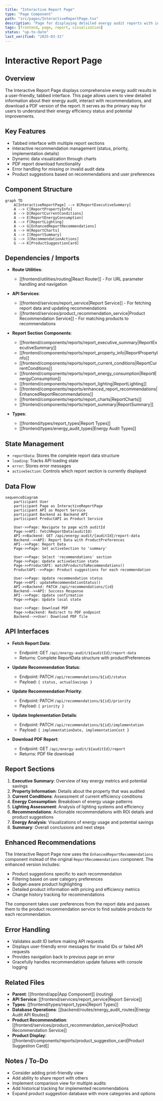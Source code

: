 ```yaml
---
title: "Interactive Report Page"
type: "Page Component"
path: "src/pages/InteractiveReportPage.tsx"
description: "Page for displaying detailed energy audit reports with interactive features"
tags: [frontend, page, report, visualization]
status: "up-to-date"
last_verified: "2025-03-31"
---
```


# Interactive Report Page

## Overview
The Interactive Report Page displays comprehensive energy audit results in a user-friendly, tabbed interface. This page allows users to view detailed information about their energy audit, interact with recommendations, and download a PDF version of the report. It serves as the primary way for users to understand their energy efficiency status and potential improvements.

## Key Features
- Tabbed interface with multiple report sections
- Interactive recommendation management (status, priority, implementation details)
- Dynamic data visualization through charts
- PDF report download functionality
- Error handling for missing or invalid audit data
- Product suggestions based on recommendations and user preferences

## Component Structure

```mermaid
graph TD
    A[InteractiveReportPage] --> B[ReportExecutiveSummary]
    A --> C[ReportPropertyInfo]
    A --> D[ReportCurrentConditions]
    A --> E[ReportEnergyConsumption]
    A --> F[ReportLighting]
    A --> G[EnhancedReportRecommendations]
    A --> H[ReportCharts]
    A --> I[ReportSummary]
    G --> J[RecommendationActions]
    G --> K[ProductSuggestionCard]
```

## Dependencies / Imports
- **Route Utilities**:
  - [[frontend/utilities/routing|React Router]] - For URL parameter handling and navigation
  
- **API Services**:
  - [[frontend/services/report_service|Report Service]] - For fetching report data and updating recommendations
  - [[frontend/services/product_recommendation_service|Product Recommendation Service]] - For matching products to recommendations
  
- **Report Section Components**:
  - [[frontend/components/reports/report_executive_summary|ReportExecutiveSummary]]
  - [[frontend/components/reports/report_property_info|ReportPropertyInfo]]
  - [[frontend/components/reports/report_current_conditions|ReportCurrentConditions]]
  - [[frontend/components/reports/report_energy_consumption|ReportEnergyConsumption]]
  - [[frontend/components/reports/report_lighting|ReportLighting]]
  - [[frontend/components/reports/enhanced_report_recommendations|EnhancedReportRecommendations]]
  - [[frontend/components/reports/report_charts|ReportCharts]]
  - [[frontend/components/reports/report_summary|ReportSummary]]
  
- **Types**:
  - [[frontend/types/report_types|Report Types]]
  - [[frontend/types/energy_audit_types|Energy Audit Types]]

## State Management
- `reportData`: Stores the complete report data structure
- `loading`: Tracks API loading state
- `error`: Stores error messages
- `activeSection`: Controls which report section is currently displayed

## Data Flow

```mermaid
sequenceDiagram
    participant User
    participant Page as InteractiveReportPage
    participant API as Report Service
    participant Backend as Backend API
    participant ProductAPI as Product Service
    
    User->>Page: Navigate to page with auditId
    Page->>API: fetchReportData(auditId)
    API->>Backend: GET /api/energy-audit/{auditId}/report-data
    Backend-->>API: Report Data with ProductPreferences
    API-->>Page: Report Data
    Page->>Page: Set activeSection to 'summary'
    
    User->>Page: Select 'recommendations' section
    Page->>Page: Update activeSection state
    Page->>ProductAPI: matchProductsToRecommendations()
    ProductAPI-->>Page: Product suggestions for each recommendation
    
    User->>Page: Update recommendation status
    Page->>API: updateRecommendationStatus()
    API->>Backend: PATCH /api/recommendations/{id}
    Backend-->>API: Success Response
    API-->>Page: Update confirmation
    Page->>Page: Update local state
    
    User->>Page: Download PDF
    Page->>Backend: Redirect to PDF endpoint
    Backend-->>User: Download PDF file
```

## API Interfaces
- **Fetch Report Data**:
  - Endpoint: GET `/api/energy-audit/${auditId}/report-data`
  - Returns: Complete ReportData structure with productPreferences
  
- **Update Recommendation Status**:
  - Endpoint: PATCH `/api/recommendations/${id}/status`
  - Payload: `{ status, actualSavings }`
  
- **Update Recommendation Priority**:
  - Endpoint: PATCH `/api/recommendations/${id}/priority`
  - Payload: `{ priority }`
  
- **Update Implementation Details**:
  - Endpoint: PATCH `/api/recommendations/${id}/implementation`
  - Payload: `{ implementationDate, implementationCost }`
  
- **Download PDF Report**:
  - Endpoint: GET `/api/energy-audit/${auditId}/report`
  - Returns: PDF file download

## Report Sections
1. **Executive Summary**: Overview of key energy metrics and potential savings
2. **Property Information**: Details about the property that was audited
3. **Current Conditions**: Assessment of current efficiency conditions
4. **Energy Consumption**: Breakdown of energy usage patterns
5. **Lighting Assessment**: Analysis of lighting systems and efficiency
6. **Recommendations**: Actionable recommendations with ROI details and product suggestions
7. **Energy Analysis**: Visualizations of energy usage and potential savings
8. **Summary**: Overall conclusions and next steps

## Enhanced Recommendations
The Interactive Report Page now uses the `EnhancedReportRecommendations` component instead of the original `ReportRecommendations` component. The enhanced version includes:

- Product suggestions specific to each recommendation
- Filtering based on user category preferences
- Budget-aware product highlighting
- Detailed product information with pricing and efficiency metrics
- Change history tracking for recommendations

The component takes user preferences from the report data and passes them to the product recommendation service to find suitable products for each recommendation.

## Error Handling
- Validates audit ID before making API requests
- Displays user-friendly error messages for invalid IDs or failed API requests
- Provides navigation back to previous page on error
- Gracefully handles recommendation update failures with console logging

## Related Files
- **Parent**: [[frontend/app|App Component]] (routing)
- **API Service**: [[frontend/services/report_service|Report Service]]
- **Types**: [[frontend/types/report_types|Report Types]]
- **Database Operations**: [[backend/routes/energy_audit_routes|Energy Audit API Routes]]
- **Product Recommendation**: [[frontend/services/product_recommendation_service|Product Recommendation Service]]
- **Product Display**: [[frontend/components/reports/product_suggestion_card|Product Suggestion Card]]

## Notes / To-Do
- Consider adding print-friendly view
- Add ability to share report with others
- Implement comparison view for multiple audits
- Add historical tracking for implemented recommendations
- Expand product suggestion database with more categories and options
